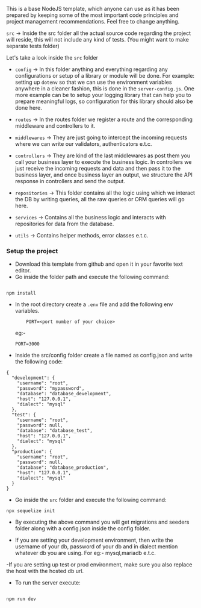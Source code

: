 This is a base NodeJS template, which anyone can use as it has been prepared by keeping some of the most important code principles and project management recommendations. Feel free to change anything.


`src` -> Inside the src folder all the actual source code regarding the project will reside, this will not include any kind of tests. (You might want to make separate tests folder)

Let's take a look inside the `src` folder

- `config` -> In this folder anything and everything regarding any configurations or setup of a library or module will be done. For example: setting up `dotenv` so that we can use the environment variables anywhere in a cleaner fashion, this is done in the `server-config.js`. One more example can be to setup your logging library that can help you to prepare meaningful logs, so configuration for this library should also be done here.

- `routes` -> In the routes folder we register a route and the corresponding middleware and controllers to it.

- `middlewares` -> They are just going to intercept the incoming requests where we can write our validators, authenticators e.t.c.

- `controllers` -> They are kind of the last middlewares as post them you call your business layer to execute the business logic. In controllers we just receive the incoming requests and data and then pass it to the business layer, and once business layer an output, we structure the API response in controllers and send the output.

- `repositories` -> This folder contains all the logic using which we interact the DB by writing queries, all the raw queries or ORM queries will go here.

- `services` -> Contains all the business logic and interacts with repositories for data from the database.

- `utils` -> Contains helper methods, error classes e.t.c.


### Setup the project

- Download this template from github and open it in your favorite text editor.
- Go inside the folder path and execute the following command:
```

npm install

```

- In the root directory create a `.env` file and add the following env variables.
    ```
        PORT=<port number of your choice>
    ```
    
    eg:-
    ```
    PORT=3000
    ```
- Inside the src/config folder create a file named as config.json and write the following code:

```
{
  "development": {
    "username": "root",
    "password": "mypassword",
    "database": "database_development",
    "host": "127.0.0.1",
    "dialect": "mysql"
  },
  "test": {
    "username": "root",
    "password": null,
    "database": "database_test",
    "host": "127.0.0.1",
    "dialect": "mysql"
  },
  "production": {
    "username": "root",
    "password": null,
    "database": "database_production",
    "host": "127.0.0.1",
    "dialect": "mysql"
  }
}
```

- Go inside the `src` folder and execute the following command:
```
npx sequelize init
```

- By executing the above command you will get migrations and seeders folder along with a config.json inside the config folder.

- If you are setting your development environment, then write the username of your db, password of your db and in dialect mention whatever db you are using. For eg:- mysql,mariadb e.t.c.

-If you are setting up test or prod environment, make sure you also replace the host with the hosted db url.

- To run the server execute:
```

npm run dev

```